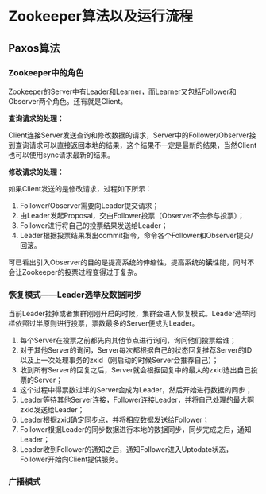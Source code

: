 # Zookeeper算法以及运行流程

## Paxos算法



### Zookeeper中的角色

Zookeeper的Server中有Leader和Learner，而Learner又包括Follower和Observer两个角色。还有就是Client。

**查询请求的处理：**

Client连接Server发送查询和修改数据的请求，Server中的Follower/Observer接到查询请求可以直接返回本地的结果，这个结果不一定是最新的结果，当然Client也可以使用sync请求最新的结果。

**修改请求的处理：**

如果Client发送的是修改请求，过程如下所示：
1. Follower/Observer需要向Leader提交请求；
2. 由Leader发起Proposal，交由Follower投票（Observer不会参与投票）；
3. Follower进行将自己的投票结果发送给Leader；
4. Leader根据投票结果发出commit指令，命令各个Follower和Observer提交/回滚。

可已看出引入Observer的目的是提高系统的伸缩性，提高系统的**读**性能，同时不会让Zookeeper的投票过程变得过于复杂。

### 恢复模式——Leader选举及数据同步

当前Leader挂掉或者集群刚刚开启的时候，集群会进入恢复模式。Leader选举同样依照过半原则进行投票，票数最多的Server便成为Leader。

1. 每个Server在投票之前都先向其他节点进行询问，询问他们投票给谁；
2. 对于其他Server的询问，Server每次都根据自己的状态回复推荐Server的ID以及上一次处理事务的zxid（刚启动的时候Server会推荐自己）；
3. 收到所有Server的回复之后，Server就会根据回复中的最大的zxid选出自己投票的Server；
4. 这个过程中得票数过半的Server会成为Leader，然后开始进行数据的同步；
5. Leader等待其他Server连接，Follower连接Leader，并将自己处理的最大啊zxid发送给Leader；
6. Leader根据zxid确定同步点，并将相应数据发送给Follower；
7. Follower根据Leader的同步数据进行本地的数据同步，同步完成之后，通知Leader；
8. Leader收到Follower的通知之后，通知Follower进入Uptodate状态，Follower开始向Client提供服务。

### 广播模式
